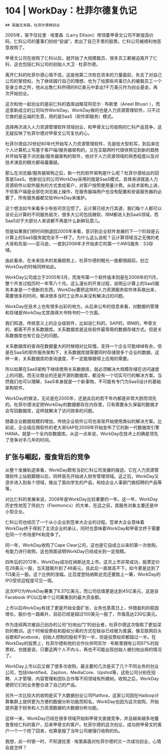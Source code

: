 # 104 | WorkDay：杜菲尔德复仇记

    ## 英雄无末路，杜菲尔德再创业

2005年，架不住拉里 · 埃里森（Larry Ellison）带领着甲骨文公司不断提高价码，仁科公司的董事们纷纷“投诚”，卖出了自己手里的股票。仁科公司被顺利地恶意收购了。

甲骨文公司在收购了仁科以后，就开始了大规模裁员，很多员工都被迫离开了仁科，这也包括仁科公司的创始人大卫 · 杜菲尔德。

离开仁科的杜菲尔德心情不佳，这是他第二次败在资本的力量面前，失去了对自己公司的掌控权。为了继续践行自己的理想，也为了给那些共事已久的被裁员工一个安身立命之所，他从出售仁科所得的6亿美元中拿出1千万美元作为创业基金，再次开始创业。

这次和他一起创业的是前仁科的首席战略官阿尼尔 · 布斯里（Aneel Bhusri ），而这家新成立的公司叫作WorkDay。WorkDay做的也是人力资源管理软件，只不过它做的是云端的生意，用的是SaaS（软件即服务）模式。

选择再次进入人力资源管理软件领域创业，和甲骨文公司收购的仁科产品竞争，这无疑反映了杜菲尔德对甲骨文公司复仇的心。

杜菲尔德自20世纪80年代开始写人力资源管理软件，先是给大型机写，到后来在个人计算机上写基于客户端/服务器架构的，又在互联网时代很快预见到新的趋势并开始写基于浏览器/服务器架构的软件，他对于人力资源领域的熟悉程度以及对技术演变的眼光都毋庸置疑。

那么在浏览器/服务器架构之后，新一代的软件架构是什么呢？杜菲尔德给出的回答是SaaS。他新创立的公司WorkDay采用的就是SaaS模式，具体来讲就是人力资源软件以软件服务的方式卖给客户，对客户按照使用量计费。从技术架构上讲，不但客户端是全部在浏览器上操作，在服务器端用户也没有配置和安装服务器的必要了，所有服务器都交给WorkDay来维护。

这个想法如今来看多少有些司空见惯了。云计算已经大行其道，我们每个人都可以谈论云计算的不同服务层次，很多大公司包括微软、IBM都进入到SaaS领域，而SaaS对于大部分人来说都不再是什么新鲜玩意儿。

但是如果我们把时间倒退回2005年来看，意识到企业软件发展的下一个阶段是云计算上的SaaS服务就完全不一样了。为什么这么说呢？云计算领域当之无愧的老大哥和先驱——亚马逊，一直到2006年才开始卖它的第一个AWS服务：S3存储。

由此看来，在未来技术的发展趋势上，杜菲尔德的眼光一直都很超前。创立WorkDay的时候同样如此。

WorkDay公司成立于2005年3月，而发布第一个软件版本则是在2006年的11月，整个开发过程历时一年零八个月。这么漫长的开发过程，说明云计算上的SaaS服务本身是一个很新的东西，WorkDay要把这样的人力资源服务软件体系做出来，需要很多的时间，解决很多当时工业界从来没有解决过的问题。

WorkDay在技术上也有很多出彩的地方。从后来公布的信息来看，对数据的管理和存储是WorkDay尤其值得大书特书的一个方面。

我们知道，传统意义上的企业级软件，比如说仁科的，SAP的，IBM的，甲骨文的，都离不开关系数据库。关系数据库是这些软件最常用的数据存储方式。但是关系数据库也有它自己的问题。

关系数据库的查询在数据量大的时候相对比较慢。支持一个企业可能绰绰有余，但是在SaaS的软件服务架构下，关系数据库就需要同时存储很多个企业的数据，这样一来，关系数据库的查询速度，不一定能够跟得上应用的需要。

所以如果在SaaS架构下继续使用关系数据库，就必须解决大规模存储在访问速度上的问题。而无论商业的还是开源的数据库，都没有一个切实可行的解决方案。当然我们也可以理解，SaaS本身就是一个新事物，不可能有专门为SaaS设计的基础架构软件。

WorkDay的做法，无论是在2005年，还是此后的若干年内都是非常大胆而领先的。杜菲尔德决定把WorkDay的数据都存在内存里，只有需要永久保留的数据才会写回数据库，这样就解决了访问效率的问题。

随着企业数据规模的增加，传统企业软件公司也渐渐开始使用类似的解决方案。比如说，企业级应用软件的老大哥SAP在2009年开始宣布了它的新一代数据库引擎HANA，就是一个全内存数据库。从这一点来说，WorkDay在技术上的确是领先了竞争对手几年的时间。

## 扩张与崛起，蚕食背后的竞争

从整个发展轨迹来看，WorkDay颇有当初仁科公司发展的痕迹。它在人力资源管理软件上站稳脚跟以后，同样首先开始进入财务管理领域。这之后，WorkDay又逐步进入到各个领域，推出了面向学生的产品，和给企业人事部门做招聘的产品等等。

对比仁科的发展来说，2008年是WorkDay比较重要的一年。这一年，WorkDay历史性地签了伟创力（Flextronics）的大单，在这之前，其服务对象主要还是中小型企业。

仁科公司也经历了一个从小企业到签单大企业的过程。签单大企业意味着WorkDay终于得到了主流企业的承认，同时也意味着WorkDay和甲骨文终于需要在同一个市场里PK和竞争了。

同一年，WorkDay收购了Cape Clear公司，这也是它自成立以来的第一次收购。有能力进行收购，这也侧面说明WorkDay已经成长到一定规模。

四年后的2012年，WorkDay成功在纳斯达克上市。这次上市非常成功，股票定价在28美元一股，当天就飙升到了48美元，且此后一直居高不下，如今更是达到了113美元一股。这个比例的涨幅，比百度登陆纳斯达克还要胜上一筹，WorkDay的IPO受欢迎程度可见一斑。

这次IPO为WorkDay筹集了6.37亿美元，而公司估值更是达到45亿美元，这是自Facebook IPO以后单个公司筹集到的最大资金额。

上市以后WorkDay有钱了更是开始全面扩张，业务也蒸蒸日上，伴随盈利的稳固增长，股价也一路飙升，目前已经是超过100美元一股了，市值高达230亿美元。

作为连续两次被自己创办的公司“扫地出门”的创业者，杜菲尔德这次吸取了更加深刻的教训。这个时候投票权和股权分离的方式在硅谷已经极为普遍，像互联网巨头谷歌和Facebook，创始人控制的股权不到一半，但是投票权却都超过一半。在WorkDay的投票上，杜菲尔德和他的合作伙伴阿尼尔 · 布斯里拥有公司67%的投票权。也就是说，只要这两个人不内斗，再也不可能出现创始人被扫地出局的情况了。

WorkDay上市以后又做了很多次收购，最主要的几次是买了几个不同业务的创业公司，包括Identified、Zaption、MediaCore、Upshot等，这些公司分别在招聘、人才管理、内容管理和团队合作等不同领域有所建树。收购之后，WorkDay便把它们的业务整合进了自己的产品。

另外一次比较大的收购是买下大数据创业公司Platfora，这家公司因在Hadoop计算集群上提供更为方便的数据分析功能而知名。WorkDay也因为这次收购，开始提供基于财务和人力资源数据的大数据分析功能。

这样一来，WorkDay已经在很多领域开始和甲骨文直接竞争，并且越来越多地蚕食曾经仁科的客户，后来甲骨文的客户。杜菲尔德的这次创业，成功把甲骨文的客户一个一个抢了回来，也算是报了当年公司被强行收购的仇。

我想，此一时彼一时，不知道拉里 · 埃里森面对杜菲尔德的又一次成功创业，心情会是怎样？
    